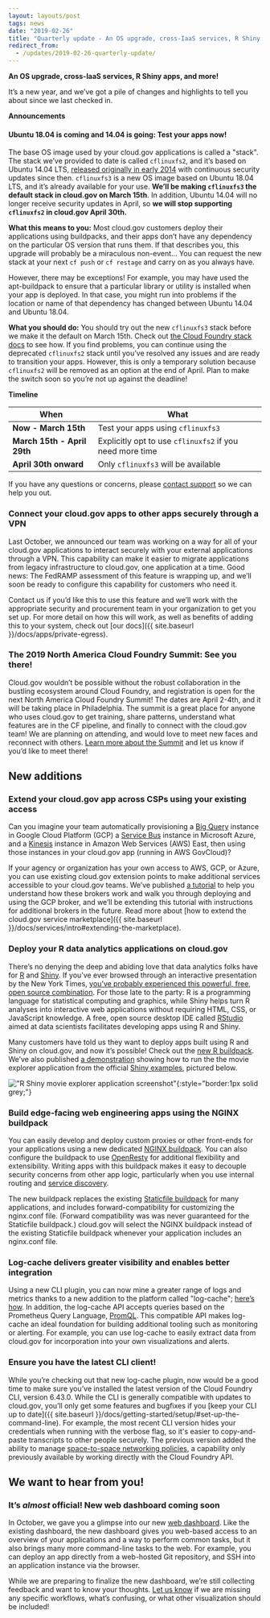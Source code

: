 ```yaml
---
layout: layouts/post
tags: news
date: "2019-02-26"
title: "Quarterly update - An OS upgrade, cross-IaaS services, R Shiny apps, and more!" 
redirect_from:
  - /updates/2019-02-26-quarterly-update/
---
```


**An OS upgrade, cross-IaaS services, R Shiny apps, and more!**

It’s a new year, and we’ve got a pile of changes and highlights to tell you about since we last checked in.

**Announcements**

#### **Ubuntu 18.04 is coming and 14.04 is going: Test your apps now!**

The base OS image used by your cloud.gov applications is called a "stack". The stack we’ve provided to date is called `cflinuxfs2`, and it’s based on Ubuntu 14.04 LTS, [released originally in early 2014](https://www.ubuntu.com/about/release-cycle) with continuous security updates since then. `cflinuxfs3` is a new OS image based on Ubuntu 18.04 LTS, and it’s already available for your use. **We’ll be making `cflinuxfs3` the default stack in cloud.gov on March 15th**. In addition, Ubuntu 14.04 will no longer receive security updates in April, so **we will stop supporting `cflinuxfs2` in cloud.gov April 30th.**

**What this means to you:** Most cloud.gov customers deploy their applications using buildpacks, and their apps don’t have any dependency on the particular OS version that runs them. If that describes you, this upgrade will probably be a miraculous non-event… You can request the new stack at your next `cf push` or `cf restage` and carry on as you always have. 

However, there may be exceptions! For example, you may have used the apt-buildpack to ensure that a particular library or utility is installed when your app is deployed. In that case, you might run into problems if the location or name of that dependency has changed between Ubuntu 14.04 and Ubuntu 18.04.

**What you should do:** You should try out the new `cflinuxfs3` stack before we make it the default on March 15th. Check out [the Cloud Foundry stack docs](https://docs.cloudfoundry.org/devguide/deploy-apps/stacks.html) to see how. If you find problems, you can continue using the deprecated `cflinuxfs2` stack until you’ve resolved any issues and are ready to transition your apps. However, this is only a temporary solution because `cflinuxfs2` will be removed as an option at the end of April. Plan to make the switch soon so you’re not up against the deadline! 

**Timeline**

| When | What|
|----|----|
| **Now - March 15th**  | Test your apps using `cflinuxfs3` |
| **March 15th - April 29th** |  Explicitly opt to use `cflinuxfs2` if you need more time |
| **April 30th onward** | Only `cflinuxfs3` will be available |

If you have any questions or concerns, please [contact support](mailto:support@cloud.gov) so we can help you out.

### Connect your cloud.gov apps to other apps securely through a VPN

Last October, we announced our team was working on a way for all of your cloud.gov applications to interact securely with your external applications through a VPN. This capability can make it easier to migrate applications from legacy infrastructure to cloud.gov, one application at a time. Good news: The FedRAMP assessment of this feature is wrapping up, and we’ll soon be ready to configure this capability for customers who need it.

Contact us if you’d like this to use this feature and we’ll work with the appropriate security and procurement team in your organization to get you set up. For more detail on how this will work, as well as benefits of adding this to your system, check out [our docs]({{ site.baseurl }}/docs/apps/private-egress). 

### The 2019 North America Cloud Foundry Summit: See you there!

Cloud.gov wouldn’t be possible without the robust collaboration in the bustling ecosystem around Cloud Foundry, and registration is open for the next North America Cloud Foundry Summit! The dates are April 2-4th, and it will be taking place in Philadelphia. The summit is a great place for anyone who uses cloud.gov to get training, share patterns, understand what features are in the CF pipeline, and finally to connect with the cloud.gov team! We are planning on attending, and would love to meet new faces and reconnect with others. [Learn more about the Summit](https://www.cloudfoundry.org/event/nasummit2019/) and let us know if you’d like to meet there!  

## New additions

### Extend your cloud.gov app across CSPs using your existing access

Can you imagine your team automatically provisioning a [Big Query](https://cloud.google.com/bigquery/) instance in Google Cloud Platform (GCP) a [Service Bus](https://azure.microsoft.com/en-us/services/service-bus/) instance in Microsoft Azure, and a [Kinesis](https://aws.amazon.com/kinesis/) instance in Amazon Web Services (AWS) East, then using those instances in your cloud.gov app (running in AWS GovCloud)? 

If your agency or organization has your own access to AWS, GCP, or Azure, you can use existing cloud.gov extension points to make additional services accessible to your cloud.gov teams. We’ve published [a tutorial](https://github.com/18F/cf-byo-broker) to help you understand how these brokers work and walk you through deploying and using the GCP broker, and we’ll be extending this tutorial with instructions for additional brokers in the future. Read more about [how to extend the cloud.gov service marketplace]({{ site.baseurl }}/docs/services/intro#extending-the-marketplace).

### Deploy your R data analytics applications on cloud.gov

There’s no denying the deep and abiding love that data analytics folks have for [R](https://www.r-project.org/about.html) and [Shiny](https://shiny.rstudio.com/). If you’ve ever browsed through an interactive presentation by the New York Times, [you’ve probably experienced this powerful, free, open source combination](https://blog.revolutionanalytics.com/2011/03/how-the-new-york-times-uses-r-for-data-visualization.html). For those late to the party: R is a programming language for statistical computing and graphics, while Shiny helps turn R analyses into interactive web applications without requiring HTML, CSS, or JavaScript knowledge. A free, open source desktop IDE called [RStudio](https://www.rstudio.com/) aimed at data scientists facilitates developing apps using R and Shiny.

Many customers have told us they want to deploy apps built using R and Shiny on cloud.gov, and now it’s possible! Check out the [new R buildpack](https://docs.cloudfoundry.org/buildpacks/r/index.html). We’ve also published [a demonstration](https://github.com/18f/cf-rshiny-demo) showing how to run the the movie explorer application from the official [Shiny examples](https://github.com/rstudio/shiny-examples), pictured below.

!["R Shiny movie explorer application screenshot"](../../img/"r-shiny-demo.png"){:style="border:1px solid grey;"}

### Build edge-facing web engineering apps using the NGINX buildpack

You can easily develop and deploy custom proxies or other front-ends for your applications using a new dedicated [NGINX buildpack](https://docs.cloudfoundry.org/buildpacks/nginx/index.html). You can also configure the buildpack to use [OpenResty](https://openresty.org/en/) for additional flexibility and extensibility. Writing apps with this buildpack makes it easy to decouple security concerns from other app logic, particularly when you use internal routing and [service discovery](https://docs.cloudfoundry.org/devguide/deploy-apps/cf-networking.html#discovery).

The new buildpack replaces the existing [Staticfile buildpack](https://docs.cloudfoundry.org/buildpacks/staticfile/index.html) for many applications, and includes forward-compatibility for customizing the nginx.conf file. (Forward compatibility was was never guaranteed for the Staticfile buildpack.) cloud.gov will select the NGINX buildpack instead of the existing Staticfile buildpack whenever your application includes an nginx.conf file.

### Log-cache delivers greater visibility and enables better integration

Using a new CLI plugin, you can now mine a greater range of logs and metrics thanks to a new addition to the platform called "log-cache"; [here’s how](https://github.com/cloudfoundry/log-cache-cli). In addition, the log-cache API accepts queries based on the Prometheus Query Language, [PromQL](https://prometheus.io/docs/prometheus/latest/querying/basics/). This compatible API makes log-cache an ideal foundation for building additional tooling such as monitoring or alerting. For example, you can use log-cache to easily extract data from cloud.gov for incorporation into your own visualizations and alerts.

### Ensure you have the latest CLI client!

While you’re checking out that new log-cache plugin, now would be a good time to make sure you’ve installed the latest version of the Cloud Foundry CLI, version 6.43.0. While the CLI is generally compatible with updates to cloud.gov, you’ll only get some features and bugfixes if you [keep your CLI up to date]({{ site.baseurl }}/docs/getting-started/setup/#set-up-the-command-line). For example, the most recent CLI version hides your credentials when running with the verbose flag, so it's easier to copy-and-paste transcripts to other people securely. The previous version added the ability to manage [space-to-space networking policies](https://github.com/cloudfoundry/cli/releases/tag/v6.42.0), a capability only previously available by working directly with the Cloud Foundry API.

## We want to hear from you!

### It’s _almost_ official! New web dashboard coming soon

In October, we gave you a glimpse into our new [web dashboard](https://dashboard-beta.fr.cloud.gov/login). Like the existing dashboard, the new dashboard gives you web-based access to an overview of your applications and a way to perform common tasks, but it also brings many more command-line tasks to the web. For example, you can deploy an app directly from a web-hosted Git repository, and SSH into an application instance via the browser.

While we are preparing to finalize the new dashboard, we’re still collecting feedback and want to know your thoughts. [Let us know](mailto:support@cloud.gov) if we are missing any specific workflows, what’s confusing, or what other visualization should be included! 

